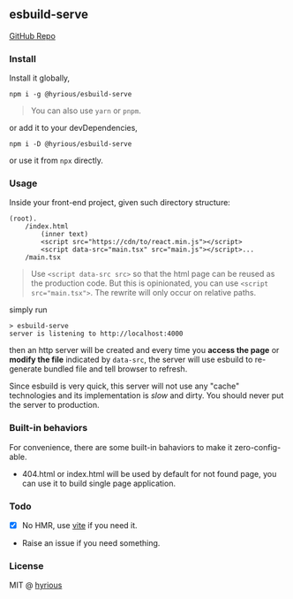 ## esbuild-serve

[GitHub Repo](https://github.com/hyrious/esbuild-serve/)

### Install

Install it globally,

```shell-session
npm i -g @hyrious/esbuild-serve
```

> You can also use `yarn` or `pnpm`.

or add it to your devDependencies,

```shell-session
npm i -D @hyrious/esbuild-serve
```

or use it from `npx` directly.

### Usage

Inside your front-end project, given such directory structure:

```
(root).
    /index.html
        (inner text)
        <script src="https://cdn/to/react.min.js"></script>
        <script data-src="main.tsx" src="main.js"></script>...
    /main.tsx
```

> Use `<script data-src src>` so that
> the html page can be reused as the production code.
> But this is opinionated, you can use `<script src="main.tsx">`.
> The rewrite will only occur on relative paths.

simply run

```shell-session
> esbuild-serve
server is listening to http://localhost:4000
```

then an http server will be created and every time you
**access the page** or **modify the file** indicated by `data-src`,
the server will use esbuild to re-generate bundled file and
tell browser to refresh.

Since esbuild is very quick, this server will not use any "cache"
technologies and its implementation is _slow_ and dirty. You should never
put the server to production.

### Built-in behaviors

For convenience, there are some built-in bahaviors to make it zero-config-able.

-   404.html or index.html will be used by default for not found page, you can
    use it to build single page application.

### Todo

- [x] No HMR, use [vite][] if you need it.
- Raise an issue if you need something.

### License

MIT @ [hyrious](https://github.com/hyrious)

[vite]: https://github.com/vitejs/vite
